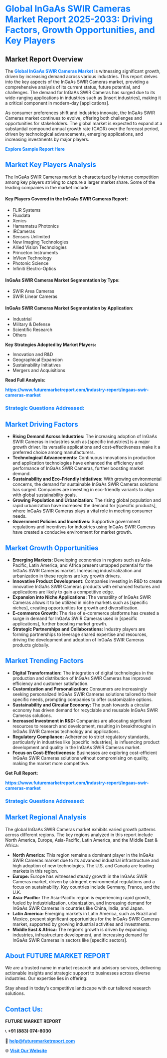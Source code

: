 <h1 style="color: #007BFF;">Global InGaAs SWIR Cameras Market Report 2025-2033: Driving Factors, Growth Opportunities, and Key Players</h1>

<section id="overview">
<h2>Market Report Overview</h2>
<p>The <a href="https://www.futuremarketreport.com/industry-report/ingaas-swir-cameras-market" style="color: #007BFF; text-decoration: none;"><strong>Global InGaAs SWIR Cameras Market</strong></a> is witnessing significant growth, driven by increasing demand across various industries. This report delves into the key aspects of the InGaAs SWIR Cameras market, providing a comprehensive analysis of its current status, future potential, and challenges. The demand for InGaAs SWIR Cameras has surged due to its wide-ranging applications in industries such as [insert industries], making it a critical component in modern-day [applications].</p>
<p>As consumer preferences shift and industries innovate, the InGaAs SWIR Cameras market continues to evolve, offering both challenges and opportunities for stakeholders. The global market is expected to expand at a substantial compound annual growth rate (CAGR) over the forecast period, driven by technological advancements, emerging applications, and increasing investments by major players.</p>
</section>

<section id="overview">
<p><a href="https://www.futuremarketreport.com/request-sample/reportId=76875" style="color: #007BFF; text-decoration: none;"><strong>Explore Sample Report Here</strong></a></p>
</section>

<section id="key-players">
<h2 style="color: #007BFF;">Market Key Players Analysis</h2>
<p>The InGaAs SWIR Cameras market is characterized by intense competition among key players striving to capture a larger market share. Some of the leading companies in the market include:</p>
<h4>Key Players Covered in the InGaAs SWIR Cameras Report:</h4>
<ul><li>FLIR Systems</li><li>Fluxdata</li><li>Xenics</li><li>Hamamatsu Photonics</li><li>IRCameras</li><li>Sensors Unlimited</li><li>New Imaging Technologies</li><li>Allied Vision Technologies</li><li>Princeton Instruments</li><li>InView Technology</li><li>Photonic Science</li><li>Infiniti Electro-Optics</li></ul>
<h4>InGaAs SWIR Cameras Market Segmentation by Type:</h4>
<ul><li>SWIR Area Cameras</li><li>SWIR Linear Cameras</li></ul>

<h4>InGaAs SWIR Cameras Market Segmentation by Application:</h4>
<ul><li>Industrial</li><li>Military &amp; Defense</li><li>Scientific Research</li><li>Others</li></ul>
<p><strong>Key Strategies Adopted by Market Players:</strong></p>
<ul>
<li>Innovation and R&D</li>
<li>Geographical Expansion</li>
<li>Sustainability Initiatives</li>
<li>Mergers and Acquisitions</li>
</ul>
</section>

<section>
<p><strong>Read Full Analysis: </strong></p><a href="https://www.futuremarketreport.com/industry-report/ingaas-swir-cameras-market" style="color: #007BFF; text-decoration: none;"><strong>https://www.futuremarketreport.com/industry-report/ingaas-swir-cameras-market</strong></a>
<h3 style="color: #007BFF;">Strategic Questions Addressed:</h3>
</section>

<section id="driving-factors">
<h2 style="color: #007BFF;">Market Driving Factors</h2>
<ul>
<li><strong>Rising Demand Across Industries:</strong> The increasing adoption of InGaAs SWIR Cameras in industries such as [specific industries] is a major growth driver. Its versatile applications and cost-effectiveness make it a preferred choice among manufacturers.</li>
<li><strong>Technological Advancements:</strong> Continuous innovations in production and application technologies have enhanced the efficiency and performance of InGaAs SWIR Cameras, further boosting market demand.</li>
<li><strong>Sustainability and Eco-Friendly Initiatives:</strong> With growing environmental concerns, the demand for sustainable InGaAs SWIR Cameras solutions has surged. Companies are investing in eco-friendly variants to align with global sustainability goals.</li>
<li><strong>Growing Population and Urbanization:</strong> The rising global population and rapid urbanization have increased the demand for [specific products], where InGaAs SWIR Cameras plays a vital role in meeting consumer needs.</li>
<li><strong>Government Policies and Incentives:</strong> Supportive government regulations and incentives for industries using InGaAs SWIR Cameras have created a conducive environment for market growth.</li>
</ul>
</section>

<section id="growth-opportunities">
<h2 style="color: #007BFF;">Market Growth Opportunities</h2>
<ul>
<li><strong>Emerging Markets:</strong> Developing economies in regions such as Asia-Pacific, Latin America, and Africa present untapped potential for the InGaAs SWIR Cameras market. Increasing industrialization and urbanization in these regions are key growth drivers.</li>
<li><strong>Innovative Product Development:</strong> Companies investing in R&D to create innovative InGaAs SWIR Cameras products with enhanced features and applications are likely to gain a competitive edge.</li>
<li><strong>Expansion into Niche Applications:</strong> The versatility of InGaAs SWIR Cameras allows it to be utilized in niche markets such as [specific niches], creating opportunities for growth and diversification.</li>
<li><strong>E-commerce Growth:</strong> The rise of e-commerce platforms has created a surge in demand for InGaAs SWIR Cameras used in [specific applications], further boosting market growth.</li>
<li><strong>Strategic Partnerships and Collaborations:</strong> Industry players are forming partnerships to leverage shared expertise and resources, driving the development and adoption of InGaAs SWIR Cameras products globally.</li>
</ul>
</section>

<section id="trending-factors">
<h2 style="color: #007BFF;">Market Trending Factors</h2>
<ul>
<li><strong>Digital Transformation:</strong> The integration of digital technologies in the production and distribution of InGaAs SWIR Cameras has improved efficiency and customer satisfaction.</li>
<li><strong>Customization and Personalization:</strong> Consumers are increasingly seeking personalized InGaAs SWIR Cameras solutions tailored to their specific needs, prompting companies to offer customizable options.</li>
<li><strong>Sustainability and Circular Economy:</strong> The push towards a circular economy has driven demand for recyclable and reusable InGaAs SWIR Cameras solutions.</li>
<li><strong>Increased Investment in R&D:</strong> Companies are allocating significant resources to research and development, resulting in breakthroughs in InGaAs SWIR Cameras technology and applications.</li>
<li><strong>Regulatory Compliance:</strong> Adherence to strict regulatory standards, particularly in industries like [specific industries], is influencing product development and quality in the InGaAs SWIR Cameras market.</li>
<li><strong>Focus on Cost-Effectiveness:</strong> Businesses are exploring cost-efficient InGaAs SWIR Cameras solutions without compromising on quality, making the market more competitive.</li>
</ul>
</section>

<section>
<p><strong>Get Full Report: </strong></p><a href="https://www.futuremarketreport.com/industry-report/ingaas-swir-cameras-market" style="color: #007BFF; text-decoration: none;"><strong>https://www.futuremarketreport.com/industry-report/ingaas-swir-cameras-market</strong></a>
<h3 style="color: #007BFF;">Strategic Questions Addressed:</h3>
</section>


<section id="regional-analysis">
<h2 style="color: #007BFF;">Market Regional Analysis</h2>
<p>The global InGaAs SWIR Cameras market exhibits varied growth patterns across different regions. The key regions analyzed in this report include North America, Europe, Asia-Pacific, Latin America, and the Middle East & Africa:</p>
<ul>
<li><strong>North America:</strong> This region remains a dominant player in the InGaAs SWIR Cameras market due to its advanced industrial infrastructure and high adoption of new technologies. The U.S. and Canada are leading markets in this region.</li>
<li><strong>Europe:</strong> Europe has witnessed steady growth in the InGaAs SWIR Cameras market, driven by stringent environmental regulations and a focus on sustainability. Key countries include Germany, France, and the U.K.</li>
<li><strong>Asia-Pacific:</strong> The Asia-Pacific region is experiencing rapid growth, fueled by industrialization, urbanization, and increasing demand for InGaAs SWIR Cameras in countries like China, India, and Japan.</li>
<li><strong>Latin America:</strong> Emerging markets in Latin America, such as Brazil and Mexico, present significant opportunities for the InGaAs SWIR Cameras market, supported by growing industrial activities and investments.</li>
<li><strong>Middle East & Africa:</strong> The region’s growth is driven by expanding industries, infrastructure development, and increasing demand for InGaAs SWIR Cameras in sectors like [specific sectors].</li>
</ul>
</section>

<footer>
<h2 style="color: #007BFF;">About FUTURE MARKET REPORT</h2>
<p>We are a trusted name in market research and advisory services, delivering actionable insights and strategic support to businesses across diverse industries. Our expertise lies in offering:</p>

<p>Stay ahead in today’s competitive landscape with our tailored research solutions.</p>

<h2 style="color: #007BFF;">Contact Us:</h2>
<p><strong>FUTURE MARKET REPORT</strong></p>
<p>📞 <strong>+91 (883) 074-8030</strong></p>
<p>📧 <strong><a href="mailto:help@futuremarketreport.com" style="color: #007BFF;">help@futuremarketreport.com</a></strong></p>
<p>🌐 <strong><a href="https://www.futuremarketreport.com/" style="color: #007BFF;">Visit Our Website</a></strong></p>
</footer>